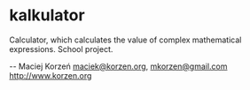 kalkulator
==========

Calculator, which calculates the value of complex mathematical expressions. School project.

--
Maciej Korzeń
<maciek@korzen.org>, <mkorzen@gmail.com>
http://www.korzen.org
